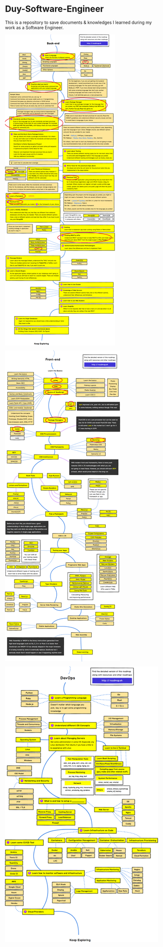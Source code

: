# Duy-Software-Engineer
This is a repository to save documents & knowledges I learned during my work as a Software Engineer.

![](images/backend.png)

![](images/frontend.png)

![](images/devops.png)  